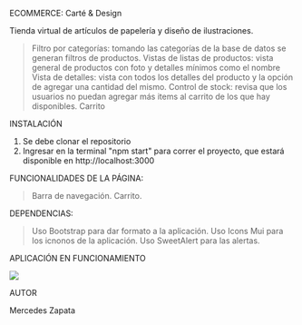 ECOMMERCE: Carté & Design

Tienda virtual de artículos de papelería y diseño de ilustraciones.

> Filtro por categorías: tomando las categorías de la base de datos se generan filtros de productos.
> Vistas de listas de productos: vista general de productos con foto y detalles mínimos como el nombre
> Vista de detalles: vista con todos los detalles del producto y la opción de agregar una cantidad del mismo.
> Control de stock: revisa que los usuarios no puedan agregar más items al carrito de los que hay disponibles.
> Carrito

INSTALACIÓN

1. Se debe clonar el repositorio
2. Ingresar en la terminal "npm start" para correr el proyecto, que estará disponible en http://localhost:3000

FUNCIONALIDADES DE LA PÁGINA:

> Barra de navegación.
> Carrito.

DEPENDENCIAS:

> Uso Bootstrap para dar formato a la aplicación.
> Uso Icons Mui para los icnonos de la aplicación.
> Uso SweetAlert para las alertas.

APLICACIÓN EN FUNCIONAMIENTO

![](https://file%2B.vscode-resource.vscode-cdn.net/d%3A/CODER%20HOUSE/REACT/Presentaci%C3%B3n1.gif?version%3D1665366514359)

AUTOR

Mercedes Zapata 

